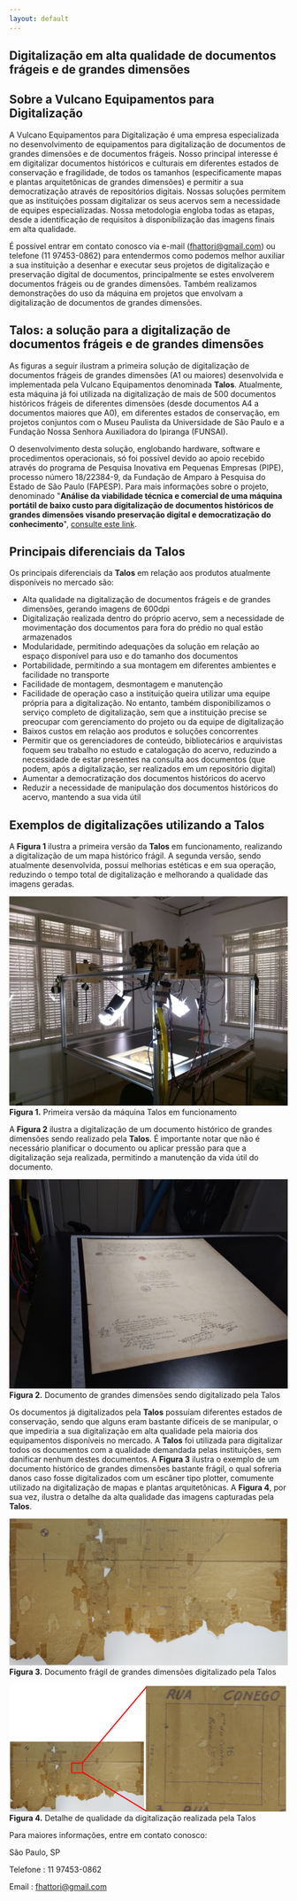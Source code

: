 ```yaml
---
layout: default
---
```


## Digitalização em alta qualidade de documentos frágeis e de grandes dimensões

## Sobre a Vulcano Equipamentos para Digitalização
	
A Vulcano Equipamentos para Digitalização é uma empresa especializada no desenvolvimento de equipamentos para digitalização de documentos de grandes dimensões e de documentos frágeis. Nosso principal interesse é em digitalizar documentos históricos e culturais em diferentes estados de conservação e fragilidade, de todos os tamanhos (especificamente mapas e plantas arquitetônicas de grandes dimensões) e permitir a sua democratização através de repositórios digitais. Nossas soluções permitem que as instituições possam digitalizar os seus acervos sem a necessidade de equipes especializadas. Nossa metodologia engloba todas as etapas, desde a identificação de requisitos à disponibilização das imagens finais em alta qualidade.

É possível entrar em contato conosco via e-mail (<fhattori@gmail.com>) ou telefone (11 97453-0862) para entendermos como podemos melhor auxiliar a sua instituição a desenhar e executar seus projetos de digitalização e preservação digital de documentos, principalmente se estes envolverem documentos frágeis ou de grandes dimensões. Também realizamos demonstrações do uso da máquina em projetos que envolvam a digitalização de documentos de grandes dimensões.

## Talos: a solução para a digitalização de documentos frágeis e de grandes dimensões

As figuras a seguir ilustram a primeira solução de digitalização de documentos frágeis de grandes dimensões (A1 ou maiores) desenvolvida e implementada pela Vulcano Equipamentos denominada **Talos**. Atualmente, esta máquina já foi utilizada na digitalização de mais de 500 documentos históricos frágeis de diferentes dimensões (desde documentos A4 a documentos maiores que A0), em diferentes estados de conservação, em projetos conjuntos com o Museu Paulista da Universidade de São Paulo e a Fundação Nossa Senhora Auxiliadora do Ipiranga (FUNSAI).

O desenvolvimento desta solução, englobando hardware, software e procedimentos operacionais, só foi possível devido ao apoio recebido através do programa de Pesquisa Inovativa em Pequenas Empresas (PIPE), processo número 18/22384-9, da Fundação de Amparo à Pesquisa do Estado de São Paulo (FAPESP). Para mais informações sobre o projeto, denominado "**Análise da viabilidade técnica e comercial de uma máquina portátil de baixo custo para digitalização de documentos históricos de grandes dimensões visando preservação digital e democratização do conhecimento**", [consulte este link](https://bv.fapesp.br/pt/auxilios/105748/analise-da-viabilidade-tecnica-e-comercial-de-uma-maquina-portatil-de-baixo-custo-para-digitalizacao/).

## Principais diferenciais da Talos

Os principais diferenciais da **Talos** em relação aos produtos atualmente disponíveis no mercado são:

- Alta qualidade na digitalização de documentos frágeis e de grandes dimensões, gerando imagens de 600dpi
- Digitalização realizada dentro do próprio acervo, sem a necessidade de movimentação dos documentos para fora do prédio no qual estão armazenados
- Modularidade, permitindo adequações da solução em relação ao espaço disponível para uso e do tamanho dos documentos
- Portabilidade, permitindo a sua montagem em diferentes ambientes e facilidade no transporte
- Facilidade de montagem, desmontagem e manutenção
- Facilidade de operação caso a instituição queira utilizar uma equipe própria para a digitalização. No entanto, também disponibilizamos o serviço completo de digitalização, sem que a instituição precise se preocupar com gerenciamento do projeto ou da equipe de digitalização
- Baixos custos em relação aos produtos e soluções concorrentes
- Permitir que os gerenciadores de conteúdo, bibliotecários e arquivistas foquem seu trabalho no estudo e catalogação do acervo, reduzindo a necessidade de estar presentes na consulta aos documentos (que podem, após a digitalização, ser realizados em um repositório digital)
- Aumentar a democratização dos documentos históricos do acervo
- Reduzir a necessidade de manipulação dos documentos históricos do acervo, mantendo a sua vida útil

## Exemplos de digitalizações utilizando a Talos
A **Figura 1** ilustra a primeira versão da **Talos** em funcionamento, realizando a digitalização de um mapa histórico frágil. A segunda versão, sendo atualmente desenvolvida, possui melhorias estéticas e em sua operação, reduzindo o tempo total de digitalização e melhorando a qualidade das imagens geradas.

![Figura 1. Primeira versão da máquina Talos em funcionamento](/assets/images/img1.jpg)
**Figura 1.** Primeira versão da máquina Talos em funcionamento

A **Figura 2** ilustra a digitalização de um documento histórico de grandes dimensões sendo realizado pela **Talos**. É importante notar que não é necessário planificar o documento ou aplicar pressão para que a digitalização seja realizada, permitindo a manutenção da vida útil do documento.

![Figura 2. Documento de grandes dimensões sendo digitalizado pela Talos](/assets/images/img2.jpg)
**Figura 2.** Documento de grandes dimensões sendo digitalizado pela Talos

Os documentos já digitalizados pela **Talos** possuíam diferentes estados de conservação, sendo que alguns eram bastante difíceis de se manipular, o que impediria a sua digitalização em alta qualidade pela maioria dos equipamentos disponíveis no mercado. A **Talos** foi utilizada para digitalizar todos os documentos com a qualidade demandada pelas instituições, sem danificar nenhum destes documentos. A **Figura 3** ilustra o exemplo de um documento histórico de grandes dimensões bastante frágil, o qual sofreria danos caso fosse digitalizados com um escâner tipo plotter, comumente utilizado na digitalização de mapas e plantas arquitetônicas. A **Figura 4**, por sua vez, ilustra o detalhe da alta qualidade das imagens capturadas pela **Talos**.

![Figura 3. Documento frágil de grandes dimensões digitalizado pela Talos](/assets/images/img3.png)
**Figura 3.** Documento frágil de grandes dimensões digitalizado pela Talos

![Figura 4. Detalhe de qualidade da digitalização realizada pela Talos](/assets/images/img4.png)
**Figura 4.** Detalhe de qualidade da digitalização realizada pela Talos

Para maiores informações, entre em contato conosco:

São Paulo, SP

Telefone : 11 97453-0862

Email : <fhattori@gmail.com>